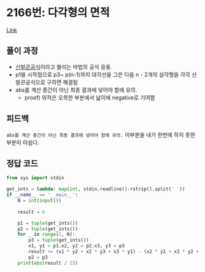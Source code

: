 # 2166번: 다각형의 면적
[Link](https://www.acmicpc.net/problem/2166)

## 풀이 과정
* [신발끈공식](https://ko.wikipedia.org/wiki/%EC%8B%A0%EB%B0%9C%EB%81%88_%EA%B3%B5%EC%8B%9D)이라고 불리는 마법의 공식 응용.
* p1을 시작점으로 p3~ p(n-1)까지 대각선을 그은 다음 n - 2개의 삼각형을 각각 신발끈공식으로 구하면 해결됨
* abs를 계산 중간이 아닌 최종 결과에 넣어야 함에 유의.
  * proof) 외적은 오목한 부분에서 넓이에 negative로 기여함

## 피드백
```abs를 계산 중간이 아닌 최종 결과에 넣어야 함에 유의.```
이부분을 내가 한번에 하지 못한 부분이 아쉽다.

## 정답 코드
```python
from sys import stdin

get_ints = lambda: map(int, stdin.readline().rstrip().split(' '))
if __name__ == '__main__':
    N = int(input())
    
    result = 0

    p1 = tuple(get_ints())
    p2 = tuple(get_ints())
    for _ in range(2, N):
        p3 = tuple(get_ints())
        x1, y1 = p1;x2, y2 = p2;x3, y3 = p3
        result += (x1 * y2 + x2 * y3 + x3 * y1) - (x2 * y1 + x3 * y2 + x1 * y3)
        p2 = p3
    print(abs(result / 2))
```
